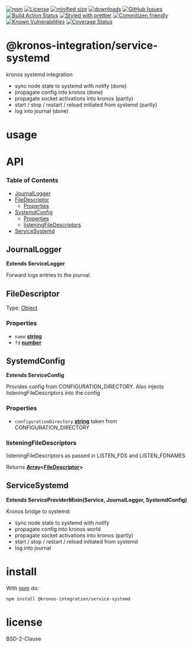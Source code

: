 [![npm](https://img.shields.io/npm/v/@kronos-integration/service-systemd.svg)](https://www.npmjs.com/package/@kronos-integration/service-systemd)
[![License](https://img.shields.io/badge/License-BSD%203--Clause-blue.svg)](https://opensource.org/licenses/BSD-3-Clause)
[![minified size](https://badgen.net/bundlephobia/min/@kronos-integration/service-systemd)](https://bundlephobia.com/result?p=@kronos-integration/service-systemd)
[![downloads](http://img.shields.io/npm/dm/@kronos-integration/service-systemd.svg?style=flat-square)](https://npmjs.org/package/@kronos-integration/service-systemd)
[![GitHub Issues](https://img.shields.io/github/issues/Kronos-Integration/service-systemd.svg?style=flat-square)](https://github.com/Kronos-Integration/service-systemd/issues)
[![Build Action Status](https://img.shields.io/endpoint.svg?url=https%3A%2F%2Factions-badge.atrox.dev%2FKronos-Integration%2Fservice-systemd%2Fbadge&style=flat)](https://actions-badge.atrox.dev/Kronos-Integration/service-systemd/goto)
[![Styled with prettier](https://img.shields.io/badge/styled_with-prettier-ff69b4.svg)](https://github.com/prettier/prettier)
[![Commitizen friendly](https://img.shields.io/badge/commitizen-friendly-brightgreen.svg)](http://commitizen.github.io/cz-cli/)
[![Known Vulnerabilities](https://snyk.io/test/github/Kronos-Integration/service-systemd/badge.svg)](https://snyk.io/test/github/Kronos-Integration/service-systemd)
[![Coverage Status](https://coveralls.io/repos/Kronos-Integration/service-systemd/badge.svg)](https://coveralls.io/github/Kronos-Integration/service-systemd)

# @kronos-integration/service-systemd

kronos systemd integration

-   sync node state to systemd with notify (done)
-   propagate config into kronos (done)
-   propagate socket activations into kronos (partly)
-   start / stop / restart / reload initiated from systemd (partly)
-   log into journal (done)

# usage

# API

<!-- Generated by documentation.js. Update this documentation by updating the source code. -->

### Table of Contents

-   [JournalLogger](#journallogger)
-   [FileDescriptor](#filedescriptor)
    -   [Properties](#properties)
-   [SystemdConfig](#systemdconfig)
    -   [Properties](#properties-1)
    -   [listeningFileDescriptors](#listeningfiledescriptors)
-   [ServiceSystemd](#servicesystemd)

## JournalLogger

**Extends ServiceLogger**

Forward logs entries to the journal.

## FileDescriptor

Type: [Object](https://developer.mozilla.org/docs/Web/JavaScript/Reference/Global_Objects/Object)

### Properties

-   `name` **[string](https://developer.mozilla.org/docs/Web/JavaScript/Reference/Global_Objects/String)** 
-   `fd` **[number](https://developer.mozilla.org/docs/Web/JavaScript/Reference/Global_Objects/Number)** 

## SystemdConfig

**Extends ServiceConfig**

Provides config from CONFIGURATION_DIRECTORY.
Also injects listeningFileDescriptors into the config

### Properties

-   `configurationDirectory` **[string](https://developer.mozilla.org/docs/Web/JavaScript/Reference/Global_Objects/String)** taken from CONFIGURATION_DIRECTORY

### listeningFileDescriptors

listeningFileDescriptors as passed in LISTEN_FDS and LISTEN_FDNAMES

Returns **[Array](https://developer.mozilla.org/docs/Web/JavaScript/Reference/Global_Objects/Array)&lt;[FileDescriptor](#filedescriptor)>** 

## ServiceSystemd

**Extends ServiceProviderMixin(Service, JournalLogger, SystemdConfig)**

Kronos bridge to systemd:

-   sync node state to systemd with notify
-   propagate config into kronos world
-   propagate socket activations into kronos (partly)
-   start / stop / restart / reload initiated from systemd
-   log into journal

# install

With [npm](http://npmjs.org) do:

```shell
npm install @kronos-integration/service-systemd
```

# license

BSD-2-Clause
